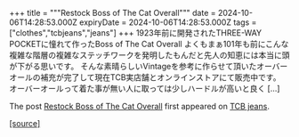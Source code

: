 +++
title = """Restock Boss of The Cat Overall"""
date = 2024-10-06T14:28:53.000Z
expiryDate = 2024-10-06T14:28:53.000Z
tags = ["clothes","tcbjeans","jeans"]
+++
1923年前に開発されたTHREE-WAY POCKETに憧れて作ったBoss of The Cat Overall よくもまぁ101年も前にこんな複雑な階層の複雑なステッチワークを発明したもんだと先人の知恵には本当に頭が下がる思いです。 そんな素晴らしいVintageを参考に作らせて頂いたオーバーオールの補充が完了して現在TCB実店舗とオンラインストアにて販売中です。 オーバーオールって着た事が無い人に取っては少しハードルが高いと良く \[…\]

The post [Restock Boss of The Cat Overall](http://tcbjeans.com/2024/10/06/49414) first appeared on [TCB jeans](http://tcbjeans.com).

[[source]](http://tcbjeans.com/2024/10/06/49414)
